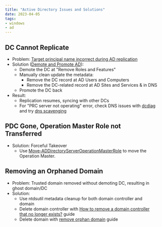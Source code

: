 ```yaml
---
title: "Active Directory Issues and Solutions"
date: 2023-04-05
tags:
- windows
- ad
---
```


## DC Cannot Replicate

* Problem: [Target principal name incorrect during AD replication](https://learn.microsoft.com/en-us/troubleshoot/windows-server/identity/replication-error-2146893022)
* Solution ([Demote and Promote AD](https://www.youtube.com/watch?v=sdJdwslWkf4)):
  * Demote the DC at "Remove Roles and Features"
  * Manually clean update the metadata:
    * Remove the DC record at AD Users and Computers
    * Remove the DC-related record at AD Sites and Services & in DNS
  * Promote the DC back
* Result:
  * Replication resumes, syncing with other DCs
  * For "PRC server not operating" error, check DNS issues with [dcdiag](https://learn.microsoft.com/en-us/previous-versions/windows/it-pro/windows-server-2012-r2-and-2012/cc731968(v=ws.11)) and try [dns scavenging](https://www.youtube.com/watch?v=V-ODqxpY8vA)

## PDC Gone, Operation Master Role not Transferred

* Solution: Forceful Takeover
  * Use [Move-ADDirectoryServerOperationMasterRole](https://learn.microsoft.com/en-us/powershell/module/activedirectory/move-addirectoryserveroperationmasterrole?view=windowsserver2022-ps) to move the Operation Master.

## Removing an Orphaned Domain
* Problem: Trusted domain removed without demoting DC, resulting in ghost domain/DC
* Solution:
  * Use ntdsutil metadata cleanup for both domain controller and domain
  * Delete domain controller with [How to remove a domain controller that no longer exists?](https://www.manageengine.com/products/active-directory-audit/kb/how-to/how-to-remove-a-domain-controller-that-no-longer-exists.html) guide
  * Delete domain with [remove orphan domain](https://learn.microsoft.com/en-GB/troubleshoot/windows-server/identity/remove-orphaned-domains) guide

  